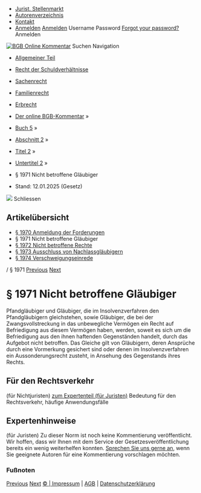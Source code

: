  * [Jurist. Stellenmarkt](https://bgb.kommentar.de/Buch-5/Abschnitt-2/Titel-2/Untertitel-2/</job-board> "Jurist. Stellenmarkt")
  * [Autorenverzeichnis](https://bgb.kommentar.de/Buch-5/Abschnitt-2/Titel-2/Untertitel-2/</Autorenverzeichnis> "Autorenverzeichnis")
  * [Kontakt](https://bgb.kommentar.de/Buch-5/Abschnitt-2/Titel-2/Untertitel-2/</Kontakt>)
  * [Anmelden](https://bgb.kommentar.de/Buch-5/Abschnitt-2/Titel-2/Untertitel-2/<#login> "show login form") [Anmelden](https://bgb.kommentar.de/Buch-5/Abschnitt-2/Titel-2/Untertitel-2/<#> "hide login form") Username Password
[Forgot your password?](https://bgb.kommentar.de/Buch-5/Abschnitt-2/Titel-2/Untertitel-2/</user/forgotpassword>) Anmelden 


[![BGB Online Kommentar](https://bgb.kommentar.de/extension/bgb/design/bgb/images/logo.png)](https://bgb.kommentar.de/Buch-5/Abschnitt-2/Titel-2/Untertitel-2/</> "BGB Online Kommentar")
Suchen
Navigation
  * [Allgemeiner Teil](https://bgb.kommentar.de/Buch-5/Abschnitt-2/Titel-2/Untertitel-2/</Buch-1>)
  * [Recht der Schuldverhältnisse](https://bgb.kommentar.de/Buch-5/Abschnitt-2/Titel-2/Untertitel-2/</Buch-2>)
  * [Sachenrecht](https://bgb.kommentar.de/Buch-5/Abschnitt-2/Titel-2/Untertitel-2/</Buch-3>)
  * [Familienrecht](https://bgb.kommentar.de/Buch-5/Abschnitt-2/Titel-2/Untertitel-2/</Buch-4>)
  * [Erbrecht](https://bgb.kommentar.de/Buch-5/Abschnitt-2/Titel-2/Untertitel-2/</Buch-5>)


  * [Der online BGB-Kommentar](https://bgb.kommentar.de/Buch-5/Abschnitt-2/Titel-2/Untertitel-2/</>) »
  * [Buch 5](https://bgb.kommentar.de/Buch-5/Abschnitt-2/Titel-2/Untertitel-2/</Buch-5>) »
  * [Abschnitt 2](https://bgb.kommentar.de/Buch-5/Abschnitt-2/Titel-2/Untertitel-2/</Buch-5/Abschnitt-2>) »
  * [Titel 2](https://bgb.kommentar.de/Buch-5/Abschnitt-2/Titel-2/Untertitel-2/</Buch-5/Abschnitt-2/Titel-2>) »
  * [Untertitel 2](https://bgb.kommentar.de/Buch-5/Abschnitt-2/Titel-2/Untertitel-2/</Buch-5/Abschnitt-2/Titel-2/Untertitel-2>) »
  * § 1971 Nicht betroffene Gläubiger 
  * Stand: 12.01.2025 (Gesetz) 


![](https://vg01.met.vgwort.de/na/1c9909529ead4f509072c06d9081a7d5)
Schliessen 
## Artikelübersicht
  * [ § 1970 Anmeldung der Forderungen ](https://bgb.kommentar.de/Buch-5/Abschnitt-2/Titel-2/Untertitel-2/</Buch-5/Abschnitt-2/Titel-2/Untertitel-2/Anmeldung-der-Forderungen>)
  * § 1971 Nicht betroffene Gläubiger 
  * [ § 1972 Nicht betroffene Rechte ](https://bgb.kommentar.de/Buch-5/Abschnitt-2/Titel-2/Untertitel-2/</Buch-5/Abschnitt-2/Titel-2/Untertitel-2/Nicht-betroffene-Rechte>)
  * [ § 1973 Ausschluss von Nachlassgläubigern ](https://bgb.kommentar.de/Buch-5/Abschnitt-2/Titel-2/Untertitel-2/</Buch-5/Abschnitt-2/Titel-2/Untertitel-2/Ausschluss-von-Nachlassglaeubigern>)
  * [ § 1974 Verschweigungseinrede ](https://bgb.kommentar.de/Buch-5/Abschnitt-2/Titel-2/Untertitel-2/</Buch-5/Abschnitt-2/Titel-2/Untertitel-2/Verschweigungseinrede>)


/ § 1971 
[Previous](https://bgb.kommentar.de/Buch-5/Abschnitt-2/Titel-2/Untertitel-2/</Buch-5/Abschnitt-2/Titel-2/Untertitel-2/Anmeldung-der-Forderungen> "§ 1970 Anmeldung der Forderungen") [Next](https://bgb.kommentar.de/Buch-5/Abschnitt-2/Titel-2/Untertitel-2/</Buch-5/Abschnitt-2/Titel-2/Untertitel-2/Nicht-betroffene-Rechte> "§ 1972 Nicht betroffene Rechte")
# § 1971 Nicht betroffene Gläubiger
Pfandgläubiger und Gläubiger, die im Insolvenzverfahren den Pfandgläubigern gleichstehen, sowie Gläubiger, die bei der Zwangsvollstreckung in das unbewegliche Vermögen ein Recht auf Befriedigung aus diesem Vermögen haben, werden, soweit es sich um die Befriedigung aus den ihnen haftenden Gegenständen handelt, durch das Aufgebot nicht betroffen. Das Gleiche gilt von Gläubigern, deren Ansprüche durch eine Vormerkung gesichert sind oder denen im Insolvenzverfahren ein Aussonderungsrecht zusteht, in Ansehung des Gegenstands ihres Rechts.
## Für den Rechtsverkehr 
(für Nichtjuristen)
[zum Expertenteil (für Juristen)](https://bgb.kommentar.de/Buch-5/Abschnitt-2/Titel-2/Untertitel-2/<#expertenhinweise>)
Bedeutung für den Rechtsverkehr, häufige Anwendungsfälle
## Expertenhinweise
(für Juristen)
Zu dieser Norm ist noch keine Kommentierung veröffentlicht. Wir hoffen, dass wir Ihnen mit dem Service der Gesetzesveröffentlichung bereits ein wenig weiterhelfen konnten. [Sprechen Sie uns gerne an](https://bgb.kommentar.de/Buch-5/Abschnitt-2/Titel-2/Untertitel-2/</Kontakt>), wenn Sie geeignete Autoren für eine Kommentierung vorschlagen möchten. 
### Fußnoten
[Previous](https://bgb.kommentar.de/Buch-5/Abschnitt-2/Titel-2/Untertitel-2/</Buch-5/Abschnitt-2/Titel-2/Untertitel-2/Anmeldung-der-Forderungen> "§ 1970 Anmeldung der Forderungen") [Next](https://bgb.kommentar.de/Buch-5/Abschnitt-2/Titel-2/Untertitel-2/</Buch-5/Abschnitt-2/Titel-2/Untertitel-2/Nicht-betroffene-Rechte> "§ 1972 Nicht betroffene Rechte")
[© | Impressum](https://bgb.kommentar.de/Buch-5/Abschnitt-2/Titel-2/Untertitel-2/</Kontakt>) | [AGB](https://bgb.kommentar.de/Buch-5/Abschnitt-2/Titel-2/Untertitel-2/</AGB>) | [Datenschutzerklärung](https://bgb.kommentar.de/Buch-5/Abschnitt-2/Titel-2/Untertitel-2/</Datenschutzerklaerung-fuer-Leser>)
